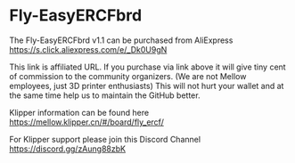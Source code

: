 # Fly-EasyERCFbrd

The Fly-EasyERCFbrd v1.1 can be purchased from AliExpress https://s.click.aliexpress.com/e/_Dk0U9gN

This link is affiliated URL. If you purchase via link above it will give tiny cent of commission to the community organizers. (We are not Mellow employees, just 3D printer enthusiasts) This will not hurt your wallet and at the same time help us to maintain the GitHub better.

Klipper information can be found here https://mellow.klipper.cn/#/board/fly_ercf/

For Klipper support please join this Discord Channel https://discord.gg/zAung88zbK
